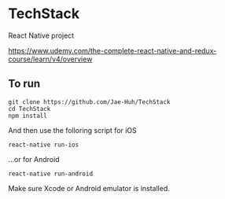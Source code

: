 # TechStack
React Native project

https://www.udemy.com/the-complete-react-native-and-redux-course/learn/v4/overview

## To run
```
git clone https://github.com/Jae-Huh/TechStack
cd TechStack
npm install
```
And then use the folloring script for iOS
```
react-native run-ios
```
...or for Android
```
react-native run-android
```

Make sure Xcode or Android emulator is installed.
